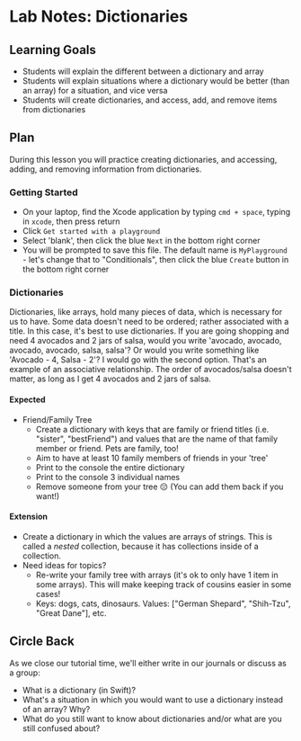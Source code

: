 # Lab Notes: Dictionaries

## Learning Goals

* Students will explain the different between a dictionary and array
* Students will explain situations where a dictionary would be better (than an array) for a situation, and vice versa
* Students will create dictionaries, and access, add, and remove items from dictionaries

## Plan

During this lesson you will practice creating dictionaries, and accessing, adding, and removing information from dictionaries.


### Getting Started

* On your laptop, find the Xcode application by typing `cmd + space`, typing in `xcode`, then press return
* Click `Get started with a playground`
* Select 'blank', then click the blue `Next` in the bottom right corner
* You will be prompted to save this file. The default name is `MyPlayground` - let's change that to "Conditionals", then click the blue `Create` button in the bottom right corner

### Dictionaries

Dictionaries, like arrays, hold many pieces of data, which is necessary for us to have. Some data doesn't need to be ordered; rather associated with a title. In this case, it's best to use dictionaries. If you are going shopping and need 4 avocados and 2 jars of salsa, would you write 'avocado, avocado, avocado, avocado, salsa, salsa'? Or would you write something like 'Avocado - 4, Salsa - 2'? I would go with the second option. That's an example of an associative relationship. The order of avocados/salsa doesn't matter, as long as I get 4 avocados and 2 jars of salsa.

#### Expected

* Friend/Family Tree
  - Create a dictionary with keys that are family or friend titles (i.e. "sister", "bestFriend") and values that are the name of that family member or friend. Pets are family, too!
  - Aim to have at least 10 family members of friends in your 'tree'
  - Print to the console the entire dictionary
  - Print to the console 3 individual names
  - Remove someone from your tree  😔 (You can add them back if you want!)

#### Extension

* Create a dictionary in which the values are arrays of strings. This is called a _nested_ collection, because it has collections inside of a collection.
* Need ideas for topics?
  - Re-write your family tree with arrays (it's ok to only have 1 item in some arrays). This will make keeping track of cousins easier in some cases!
  - Keys: dogs, cats, dinosaurs. Values: ["German Shepard", "Shih-Tzu", "Great Dane"], etc.


## Circle Back

As we close our tutorial time, we'll either write in our journals or discuss as a group:

- What is a dictionary (in Swift)?
- What's a situation in which you would want to use a dictionary instead of an array? Why?
- What do you still want to know about dictionaries and/or what are you still confused about?

